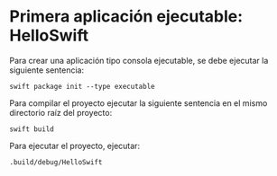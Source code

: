 # Primera aplicación ejecutable: HelloSwift

Para crear una aplicación tipo consola ejecutable, se debe ejecutar la siguiente sentencia:

```shell
swift package init --type executable
```

Para compilar el proyecto ejecutar la siguiente sentencia en el mismo directorio raíz del proyecto:

```shell
swift build
```

Para ejecutar el proyecto, ejecutar:

```shell
.build/debug/HelloSwift
```
